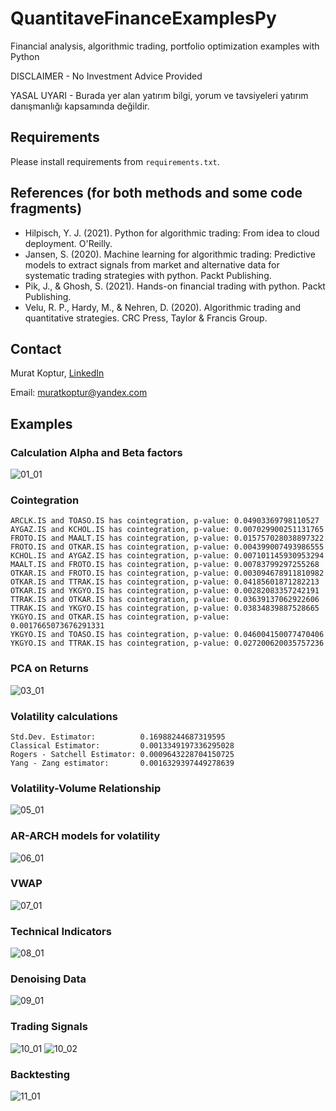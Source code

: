 # QuantitaveFinanceExamplesPy

Financial analysis, algorithmic trading, portfolio optimization examples with Python

DISCLAIMER - No Investment Advice Provided

YASAL UYARI - Burada yer alan yatırım bilgi, yorum ve tavsiyeleri yatırım danışmanlığı kapsamında değildir.

## Requirements

Please install requirements from `requirements.txt`.

## References (for both methods and some code fragments)

* Hilpisch, Y. J. (2021). Python for algorithmic trading: From idea to cloud deployment. O'Reilly.
* Jansen, S. (2020). Machine learning for algorithmic trading: Predictive models to extract signals from market and alternative data for systematic trading strategies with python. Packt Publishing.
* Pik, J., &amp; Ghosh, S. (2021). Hands-on financial trading with python. Packt Publishing.
* Velu, R. P., Hardy, M., &amp; Nehren, D. (2020). Algorithmic trading and quantitative strategies. CRC Press, Taylor &amp; Francis Group.

## Contact

Murat Koptur, [LinkedIn](https://www.linkedin.com/in/muratkoptur/)

Email: [muratkoptur@yandex.com](mailto:muratkoptur@yandex.com?subject=QuantitativeFinanceGithub)

## Examples

### Calculation Alpha and Beta factors

![01_01](imgs/01_01.png)

### Cointegration

```text
ARCLK.IS and TOASO.IS has cointegration, p-value: 0.04903369798110527
AYGAZ.IS and KCHOL.IS has cointegration, p-value: 0.007029900251131765
FROTO.IS and MAALT.IS has cointegration, p-value: 0.015757028038897322
FROTO.IS and OTKAR.IS has cointegration, p-value: 0.004399007493986555
KCHOL.IS and AYGAZ.IS has cointegration, p-value: 0.007101145930953294
MAALT.IS and FROTO.IS has cointegration, p-value: 0.00783799297255268
OTKAR.IS and FROTO.IS has cointegration, p-value: 0.003094678911810982
OTKAR.IS and TTRAK.IS has cointegration, p-value: 0.04185601871282213
OTKAR.IS and YKGYO.IS has cointegration, p-value: 0.00282083357242191
TTRAK.IS and OTKAR.IS has cointegration, p-value: 0.03639137062922606
TTRAK.IS and YKGYO.IS has cointegration, p-value: 0.03834839887528665
YKGYO.IS and OTKAR.IS has cointegration, p-value: 0.0017665073676291331
YKGYO.IS and TOASO.IS has cointegration, p-value: 0.046004150077470406
YKGYO.IS and TTRAK.IS has cointegration, p-value: 0.027200620035757236
```

### PCA on Returns

![03_01](imgs/03_01.png)

### Volatility calculations

```text
Std.Dev. Estimator:          0.16988244687319595
Classical Estimator:         0.0013349197336295028
Rogers - Satchell Estimator: 0.0009643228704150725
Yang - Zang estimator:       0.0016329397449278639
```

### Volatility-Volume Relationship

![05_01](imgs/05_01.png)

### AR-ARCH models for volatility

![06_01](imgs/06_01.png)

### VWAP

![07_01](imgs/07_01.svg)

### Technical Indicators

![08_01](imgs/08_01.png)

### Denoising Data

![09_01](imgs/09_01.png)

### Trading Signals

![10_01](imgs/10_01.png)
![10_02](imgs/10_02.png)

### Backtesting

![11_01](imgs/11_01.png)
